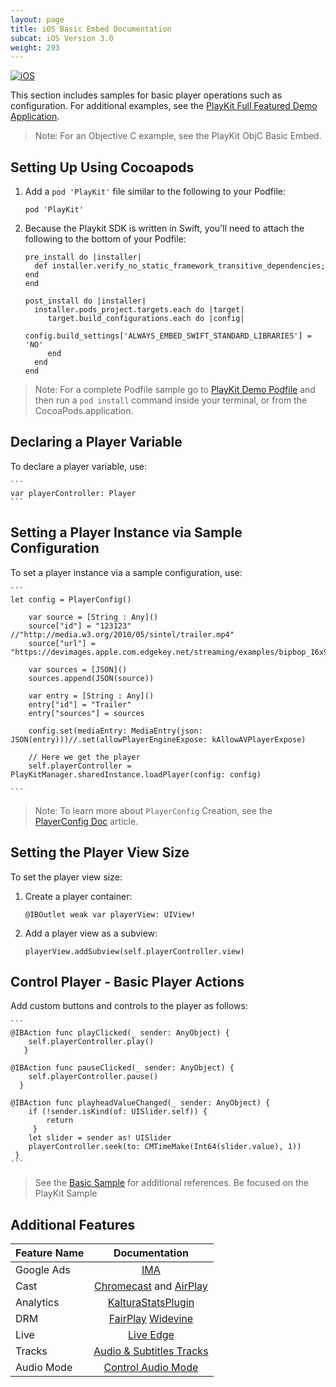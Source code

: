 ```yaml
---
layout: page
title: iOS Basic Embed Documentation
subcat: iOS Version 3.0
weight: 293
---
```


[![iOS](https://img.shields.io/badge/iOS-Supported-green.svg)](https://github.com/kaltura/playkit-ios)

This section includes samples for basic player operations such as configuration. For additional examples, see the [PlayKit Full Featured Demo Application](https://github.com/kaltura/playkit-ios-demo).

>Note: For an Objective C example, see the PlayKit ObjC Basic Embed.

## Setting Up Using Cocoapods

1. Add a `pod 'PlayKit'` file similar to the following to your Podfile:

    `pod 'PlayKit'`

2. Because the Playkit SDK is written in Swift, you'll need to attach the following to the bottom of your Podfile:
    
    ```
    pre_install do |installer|
      def installer.verify_no_static_framework_transitive_dependencies; end
    end

    post_install do |installer|
      installer.pods_project.targets.each do |target|
         target.build_configurations.each do |config|
                config.build_settings['ALWAYS_EMBED_SWIFT_STANDARD_LIBRARIES'] = 'NO'
         end
      end
    end
    ```
> Note: For a complete Podfile sample go to [PlayKit Demo Podfile](https://github.com/kaltura/playkit-ios-demo/blob/master/Podfile) and then run a `pod install` command inside your terminal, or from the CocoaPods.application.

## Declaring a Player Variable  

To declare a player variable, use:

    ```
    var playerController: Player
    ```

## Setting a Player Instance via Sample Configuration  

To set a player instance via a sample configuration, use:

    ```
    let config = PlayerConfig()
        
        var source = [String : Any]()
        source["id"] = "123123" //"http://media.w3.org/2010/05/sintel/trailer.mp4"
        source["url"] = "https://devimages.apple.com.edgekey.net/streaming/examples/bipbop_16x9/bipbop_16x9_variant.m3u8"
        
        var sources = [JSON]()
        sources.append(JSON(source))
        
        var entry = [String : Any]()
        entry["id"] = "Trailer"
        entry["sources"] = sources
        
        config.set(mediaEntry: MediaEntry(json: JSON(entry)))//.set(allowPlayerEngineExpose: kAllowAVPlayerExpose)
        
        // Here we get the player
        self.playerController = PlayKitManager.sharedInstance.loadPlayer(config: config)

    ```

>Note: To learn more about `PlayerConfig` Creation, see the [PlayerConfig Doc]() article.

## Setting the Player View Size  

To set the player view size:

1. Create a player container: 

    ```
    @IBOutlet weak var playerView: UIView!
    ```
2. Add a player view as a subview:

    ```
    playerView.addSubview(self.playerController.view)
    ```

## Control Player - Basic Player Actions  

Add custom buttons and controls to the player as follows:

    ```
    @IBAction func playClicked(_ sender: AnyObject) {
        self.playerController.play()
       }
    
    @IBAction func pauseClicked(_ sender: AnyObject) {
        self.playerController.pause()
      }
    
    @IBAction func playheadValueChanged(_ sender: AnyObject) {
        if (!sender.isKind(of: UISlider.self)) {
            return
         }
        let slider = sender as! UISlider
        playerController.seek(to: CMTimeMake(Int64(slider.value), 1))
     }
    ```

> See the [Basic Sample](https://github.com/kaltura/playkit-ios-samples) for additional references.
> Be focused on the PlayKit Sample

## Additional Features

| Feature Name |                                                           Documentation                                                           |
|--------------|:---------------------------------------------------------------------------------------------------------------------------------:|
| Google Ads   | [IMA](https://vpaas.kaltura.com/documentation/Mobile-Video-Player-SDKs/iOS_Ads.html)                               |
| Cast         | [Chromecast](https://vpaas.kaltura.com/documentation/Mobile-Video-Player-SDKs/iOS_GoogleCast.html)  and [AirPlay](https://vpaas.kaltura.com/documentation/Mobile-Video-Player-SDKs/iOS_AirPlay.html) |
| Analytics    | [KalturaStatsPlugin](https://vpaas.kaltura.com/documentation/Mobile-Video-Player-SDKs/iOS_KalturaStatsPlugin.html) |
| DRM          | [FairPlay]()  [Widevine]()                                                                                                  |
| Live         | [Live Edge](https://vpaas.kaltura.com/documentation/Mobile-Video-Player-SDKs/iOS_Live.html)                        |
| Tracks       | [Audio & Subtitles Tracks](https://vpaas.kaltura.com/documentation/Mobile-Video-Player-SDKs/iOS_Tracks.html)       |
| Audio Mode   |      [Control Audio Mode](https://vpaas.kaltura.com/documentation/Mobile-Video-Player-SDKs/iOS_AudioMode.html)     |
